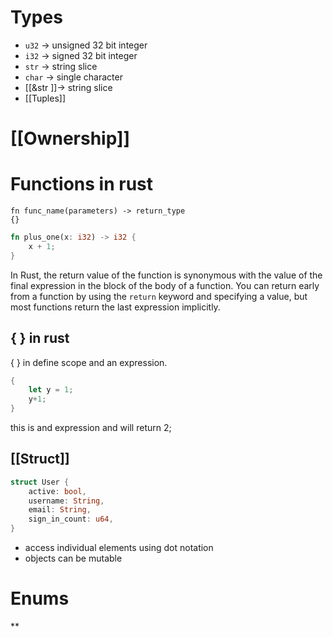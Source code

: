 # Types

- `u32` -> unsigned 32 bit integer
- `i32` -> signed 32 bit integer
- `str` -> string slice
- `char` -> single character
- [[&str ]]-> string slice
- [[Tuples]] 
# [[Ownership]]



# Functions in rust

```
fn func_name(parameters) -> return_type
{}
```

```rust
fn plus_one(x: i32) -> i32 {
    x + 1;
}
```

In Rust, the return value of the function is synonymous with the value of the final expression in the block of the body of a function. You can return early from a function by using the `return` keyword and specifying a value, but most functions return the last expression implicitly.

## { } in rust

{ } in define scope and an expression. 

```rust
{
	let y = 1;
	y+1;
}
```

this is and expression and will return 2;

## [[Struct]]

```rust
struct User {
    active: bool,
    username: String,
    email: String,
    sign_in_count: u64,
}
```

- access individual elements using dot notation
- objects can be mutable


# Enums
**
